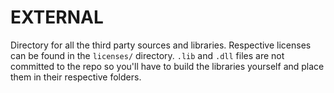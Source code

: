 # EXTERNAL

Directory for all the third party sources and libraries. Respective licenses can be found in the `licenses/` directory. `.lib` and `.dll` files are not committed to the repo so you'll have to build the libraries yourself and place them in their respective folders.